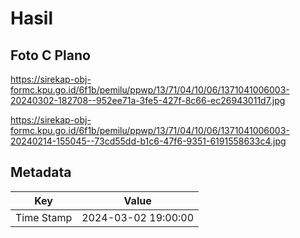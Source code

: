 # Hasil

## Foto C Plano

https://sirekap-obj-formc.kpu.go.id/6f1b/pemilu/ppwp/13/71/04/10/06/1371041006003-20240302-182708--952ee71a-3fe5-427f-8c66-ec26943011d7.jpg

https://sirekap-obj-formc.kpu.go.id/6f1b/pemilu/ppwp/13/71/04/10/06/1371041006003-20240214-155045--73cd55dd-b1c6-47f6-9351-6191558633c4.jpg


## Metadata

| Key        | Value               |
| ---------- | ------------------- |
| Time Stamp | 2024-03-02 19:00:00 |



